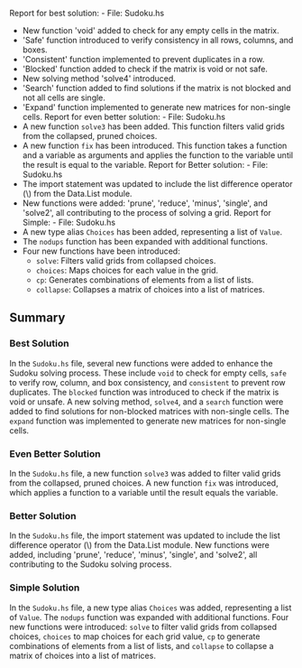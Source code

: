 Report for best solution: - File: Sudoku.hs
  - New function 'void' added to check for any empty cells in the matrix.
  - 'Safe' function introduced to verify consistency in all rows, columns, and boxes.
  - 'Consistent' function implemented to prevent duplicates in a row.
  - 'Blocked' function added to check if the matrix is void or not safe.
  - New solving method 'solve4' introduced.
  - 'Search' function added to find solutions if the matrix is not blocked and not all cells are single.
  - 'Expand' function implemented to generate new matrices for non-single cells.
Report for even better solution: - File: Sudoku.hs
  - A new function `solve3` has been added. This function filters valid grids from the collapsed, pruned choices.
  - A new function `fix` has been introduced. This function takes a function and a variable as arguments and applies the function to the variable until the result is equal to the variable.
Report for Better solution: - File: Sudoku.hs
  - The import statement was updated to include the list difference operator (\\) from the Data.List module.
  - New functions were added: 'prune', 'reduce', 'minus', 'single', and 'solve2', all contributing to the process of solving a grid.
Report for Simple: - File: Sudoku.hs
  - A new type alias `Choices` has been added, representing a list of `Value`.
  - The `nodups` function has been expanded with additional functions.
  - Four new functions have been introduced:
    - `solve`: Filters valid grids from collapsed choices.
    - `choices`: Maps choices for each value in the grid.
    - `cp`: Generates combinations of elements from a list of lists.
    - `collapse`: Collapses a matrix of choices into a list of matrices.

## Summary

### Best Solution
In the `Sudoku.hs` file, several new functions were added to enhance the Sudoku solving process. These include `void` to check for empty cells, `safe` to verify row, column, and box consistency, and `consistent` to prevent row duplicates. The `blocked` function was introduced to check if the matrix is void or unsafe. A new solving method, `solve4`, and a `search` function were added to find solutions for non-blocked matrices with non-single cells. The `expand` function was implemented to generate new matrices for non-single cells.

### Even Better Solution
In the `Sudoku.hs` file, a new function `solve3` was added to filter valid grids from the collapsed, pruned choices. A new function `fix` was introduced, which applies a function to a variable until the result equals the variable.

### Better Solution
In the `Sudoku.hs` file, the import statement was updated to include the list difference operator (\\) from the Data.List module. New functions were added, including 'prune', 'reduce', 'minus', 'single', and 'solve2', all contributing to the Sudoku solving process.

### Simple Solution
In the `Sudoku.hs` file, a new type alias `Choices` was added, representing a list of `Value`. The `nodups` function was expanded with additional functions. Four new functions were introduced: `solve` to filter valid grids from collapsed choices, `choices` to map choices for each grid value, `cp` to generate combinations of elements from a list of lists, and `collapse` to collapse a matrix of choices into a list of matrices.
